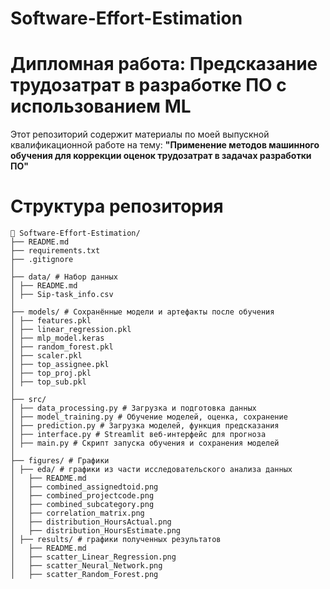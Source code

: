 # Software-Effort-Estimation
# Дипломная работа: Предсказание трудозатрат в разработке ПО с использованием ML

Этот репозиторий содержит материалы по моей выпускной квалификационной работе на тему:
**"Применение методов машинного обучения для коррекции оценок трудозатрат в задачах разработки ПО"**

# Структура репозитория
```
📁 Software-Effort-Estimation/
├── README.md
├── requirements.txt
├── .gitignore
│
├── data/ # Набор данных
│ ├── README.md
│ ├── Sip-task_info.csv
│
├── models/ # Сохранённые модели и артефакты после обучения
│ ├── features.pkl
│ ├── linear_regression.pkl
│ ├── mlp_model.keras
│ ├── random_forest.pkl
│ ├── scaler.pkl
│ ├── top_assignee.pkl
│ ├── top_proj.pkl
│ ├── top_sub.pkl
│
├── src/
│ ├── data_processing.py # Загрузка и подготовка данных
│ ├── model_training.py # Обучение моделей, оценка, сохранение
│ ├── prediction.py # Загрузка моделей, функция предсказания
│ ├── interface.py # Streamlit веб-интерфейс для прогноза
│ ├── main.py # Скрипт запуска обучения и сохранения моделей
│
├── figures/ # Графики
│ ├── eda/ # графики из части исследовательского анализа данных
│   ├── README.md
│   ├── combined_assignedtoid.png
│   ├── combined_projectcode.png
│   ├── combined_subcategory.png
│   ├── correlation_matrix.png
│   ├── distribution_HoursActual.png
│   ├── distribution_HoursEstimate.png
│ ├── results/ # графики полученных результатов
│   ├── README.md
│   ├── scatter_Linear_Regression.png
│   ├── scatter_Neural_Network.png
│   ├── scatter_Random_Forest.png


```

